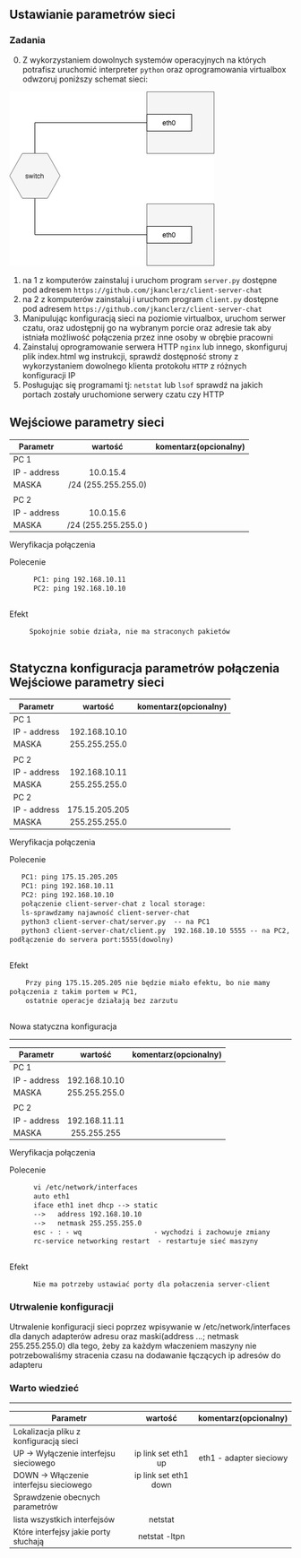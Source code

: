 ## Ustawianie parametrów sieci

### Zadania

0. Z wykorzystaniem dowolnych systemów operacyjnych na których potrafisz uruchomić interpreter ``python`` oraz oprogramowania virtualbox odwzoruj poniższy schemat sieci:

![alt text][network]

[network]: ./network.png "Logo Title Text 2"

1. na 1 z komputerów zainstaluj i uruchom program ``server.py`` dostępne pod adresem ``https://github.com/jkanclerz/client-server-chat``
2. na 2 z komputerów zainstaluj i uruchom program ``client.py`` dostępne pod adresem ``https://github.com/jkanclerz/client-server-chat``
3. Manipulując konfiguracją sieci na poziomie virtualbox, uruchom serwer czatu, oraz udostępnij go na wybranym porcie oraz adresie tak aby istniała możliwość połączenia przez inne osoby w obrębie pracowni
4. Zainstaluj oprogramowanie serwera HTTP ``nginx`` lub innego, skonfiguruj plik index.html wg instrukcji, sprawdź dostępność strony z wykorzystaniem dowolnego klienta protokołu ``HTTP`` z różnych konfiguracji IP
5. Posługując się programami tj: ``netstat`` lub ``lsof`` sprawdź na jakich portach zostały uruchomione serwery czatu czy HTTP

Wejściowe parametry sieci
-------------------------
| Parametr | wartość | komentarz(opcionalny) |
| ------------- |:-------------:| -----:|
|   PC 1 |  
| IP - address  | 10.0.15.4 | |
| MASKA  | /24 (255.255.255.0) | |
|   |  | |
| PC 2  |  | |
| IP - address  | 10.0.15.6 | |
| MASKA  | /24 (255.255.255.0 )| |

Weryfikacja połączenia

Polecenie
```  
      PC1: ping 192.168.10.11
      PC2: ping 192.168.10.10
      
```

Efekt
```
     Spokojnie sobie działa, nie ma straconych pakietów
     
```

Statyczna konfiguracja parametrów połączenia
Wejściowe parametry sieci
-------------------------
| Parametr | wartość | komentarz(opcionalny) |
| ------------- |:-------------:| -----:|
|   PC 1 |  
| IP - address  | 192.168.10.10 | |
| MASKA  | 255.255.255.0 | |
|   |  | |
| PC 2  |  | |
| IP - address  | 192.168.10.11 | |
| MASKA  | 255.255.255.0 | |
| PC 2  |  | |
| IP - address  | 175.15.205.205 | |
| MASKA  | 255.255.255.0 | |

Weryfikacja połączenia

Polecenie
```
   PC1: ping 175.15.205.205
   PC1: ping 192.168.10.11
   PC2: ping 192.168.10.10
   połączenie client-server-chat z local storage:
   ls-sprawdzamy najawność client-server-chat
   python3 client-server-chat/server.py  -- na PC1
   python3 client-server-chat/client.py  192.168.10.10 5555 -- na PC2, podłączenie do servera port:5555(dowolny)
   
```

Efekt
``` 
    Przy ping 175.15.205.205 nie będzie miało efektu, bo nie mamy połączenia z takim portem w PC1, 
    ostatnie operacje działają bez zarzutu
    
```
Nowa statyczna konfiguracja 

-------------------------
| Parametr | wartość | komentarz(opcionalny) |
| ------------- |:-------------:| -----:|
|   PC 1 |
| IP - address  |192.168.10.10  | |
| MASKA         |255.255.255.0  | |
|               |               | |
| PC 2          |               | |
| IP - address  |192.168.11.11  | |
| MASKA         |255.255.255    | |

Weryfikacja połączenia

Polecenie
```
      vi /etc/network/interfaces
      auto eth1
      iface eth1 inet dhcp --> static
      -->   address 192.168.10.10
      -->   netmask 255.255.255.0
      esc - : - wq                  - wychodzi i zachowuje zmiany
      rc-service networking restart  - restartuje sieć maszyny
      
```

Efekt
```
      Nie ma potrzeby ustawiać porty dla połaczenia server-client

```

### Utrwalenie konfiguracji

Utrwalenie konfiguracji sieci poprzez wpisywanie w /etc/network/interfaces dla danych adapterów adresu oraz maski(address *.*.*.*; netmask 255.255.255.0) dla tego, żeby za każdym właczeniem maszyny nie potrzebowaliśmy stracenia czasu na dodawanie łączących ip adresów do adapteru

### Warto wiedzieć

-------------------------
| Parametr | wartość | komentarz(opcionalny) |
| ------------- |:-------------:| -----:|
| Lokalizacja pliku z konfiguracją sieci| | |
| UP -> Wyłączenie interfejsu sieciowego| ip link set eth1 up|eth1 - adapter sieciowy |
| DOWN -> Włączenie interfejsu sieciowego| ip link set eth1 down| |
| Sprawdzenie obecnych parametrów | | |
| lista wszystkich interfejsów |netstat | |
| Które interfejsy jakie porty słuchają |netstat -ltpn | |

